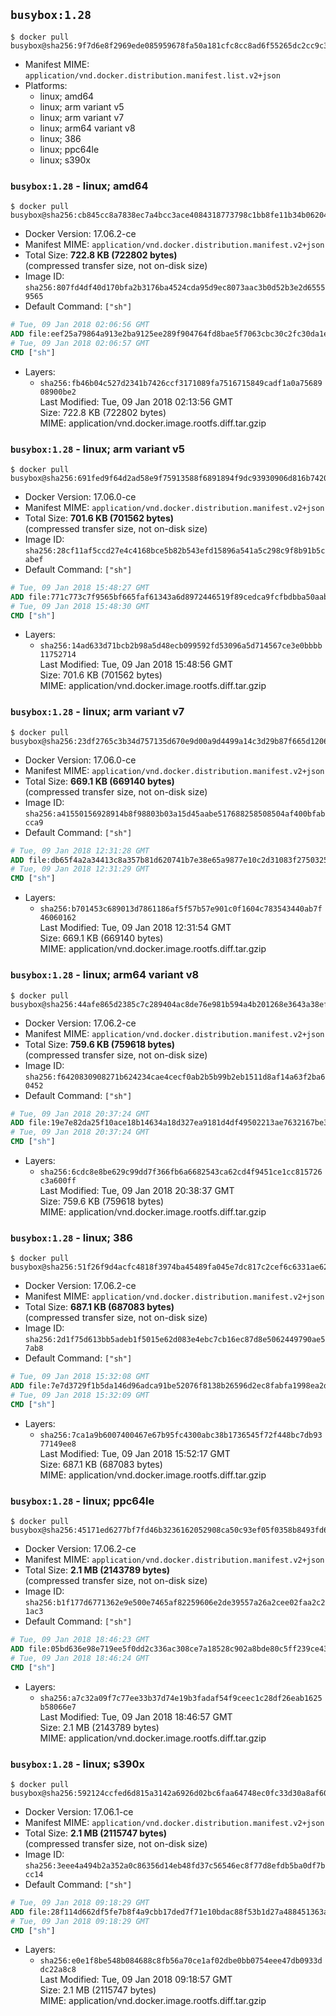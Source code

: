 ## `busybox:1.28`

```console
$ docker pull busybox@sha256:9f7d6e8f2969ede085959678fa50a181cfc8cc8ad6f55265dc2cc9c3f5e2dbdc
```

-	Manifest MIME: `application/vnd.docker.distribution.manifest.list.v2+json`
-	Platforms:
	-	linux; amd64
	-	linux; arm variant v5
	-	linux; arm variant v7
	-	linux; arm64 variant v8
	-	linux; 386
	-	linux; ppc64le
	-	linux; s390x

### `busybox:1.28` - linux; amd64

```console
$ docker pull busybox@sha256:cb845cc8a7838ec7a4bcc3ace4084318773798c1bb8fe11b34b06204d8be9a9b
```

-	Docker Version: 17.06.2-ce
-	Manifest MIME: `application/vnd.docker.distribution.manifest.v2+json`
-	Total Size: **722.8 KB (722802 bytes)**  
	(compressed transfer size, not on-disk size)
-	Image ID: `sha256:807fd4df40d170bfa2b3176ba4524cda95d9ec8073aac3b0d52b3e2d65559565`
-	Default Command: `["sh"]`

```dockerfile
# Tue, 09 Jan 2018 02:06:56 GMT
ADD file:eef25a79864a913e2ba9125ee289f904764fd8bae5f7063cbc30c2fc30da1e0c in / 
# Tue, 09 Jan 2018 02:06:57 GMT
CMD ["sh"]
```

-	Layers:
	-	`sha256:fb46b04c527d2341b7426ccf3171089fa7516715849cadf1a0a7568908900be2`  
		Last Modified: Tue, 09 Jan 2018 02:13:56 GMT  
		Size: 722.8 KB (722802 bytes)  
		MIME: application/vnd.docker.image.rootfs.diff.tar.gzip

### `busybox:1.28` - linux; arm variant v5

```console
$ docker pull busybox@sha256:691fed9f64d2ad58e9f75913588f6891894f9dc93930906d816b742047924815
```

-	Docker Version: 17.06.0-ce
-	Manifest MIME: `application/vnd.docker.distribution.manifest.v2+json`
-	Total Size: **701.6 KB (701562 bytes)**  
	(compressed transfer size, not on-disk size)
-	Image ID: `sha256:28cf11af5ccd27e4c4168bce5b82b543efd15896a541a5c298c9f8b91b5cabef`
-	Default Command: `["sh"]`

```dockerfile
# Tue, 09 Jan 2018 15:48:27 GMT
ADD file:771c773c7f9565bf665faf61343a6d8972446519f89cedca9fcfbdbba50aab69 in / 
# Tue, 09 Jan 2018 15:48:30 GMT
CMD ["sh"]
```

-	Layers:
	-	`sha256:14ad633d71bcb2b98a5d48ecb099592fd53096a5d714567ce3e0bbbb11752714`  
		Last Modified: Tue, 09 Jan 2018 15:48:56 GMT  
		Size: 701.6 KB (701562 bytes)  
		MIME: application/vnd.docker.image.rootfs.diff.tar.gzip

### `busybox:1.28` - linux; arm variant v7

```console
$ docker pull busybox@sha256:23df2765c3b34d757135d670e9d00a9d4499a14c3d29b87f665d12067aae325e
```

-	Docker Version: 17.06.0-ce
-	Manifest MIME: `application/vnd.docker.distribution.manifest.v2+json`
-	Total Size: **669.1 KB (669140 bytes)**  
	(compressed transfer size, not on-disk size)
-	Image ID: `sha256:a41550156928914b8f98803b03a15d45aabe517688258508504af400bfabcca9`
-	Default Command: `["sh"]`

```dockerfile
# Tue, 09 Jan 2018 12:31:28 GMT
ADD file:db65f4a2a34413c8a357b81d620741b7e38e65a9877e10c2d31083f27503252c in / 
# Tue, 09 Jan 2018 12:31:29 GMT
CMD ["sh"]
```

-	Layers:
	-	`sha256:b701453c689013d7861186af5f57b57e901c0f1604c783543440ab7f46060162`  
		Last Modified: Tue, 09 Jan 2018 12:31:54 GMT  
		Size: 669.1 KB (669140 bytes)  
		MIME: application/vnd.docker.image.rootfs.diff.tar.gzip

### `busybox:1.28` - linux; arm64 variant v8

```console
$ docker pull busybox@sha256:44afe865d2385c7c289404ac8de76e981b594a4b201268e3643a38efd486f857
```

-	Docker Version: 17.06.2-ce
-	Manifest MIME: `application/vnd.docker.distribution.manifest.v2+json`
-	Total Size: **759.6 KB (759618 bytes)**  
	(compressed transfer size, not on-disk size)
-	Image ID: `sha256:f6420830908271b624234cae4cecf0ab2b5b99b2eb1511d8af14a63f2ba60452`
-	Default Command: `["sh"]`

```dockerfile
# Tue, 09 Jan 2018 20:37:24 GMT
ADD file:19e7e82da25f10ace18b14634a18d327ea9181d4df49502213ae7632167be395 in / 
# Tue, 09 Jan 2018 20:37:24 GMT
CMD ["sh"]
```

-	Layers:
	-	`sha256:6cdc8e8be629c99dd7f366fb6a6682543ca62cd4f9451ce1cc815726c3a600ff`  
		Last Modified: Tue, 09 Jan 2018 20:38:37 GMT  
		Size: 759.6 KB (759618 bytes)  
		MIME: application/vnd.docker.image.rootfs.diff.tar.gzip

### `busybox:1.28` - linux; 386

```console
$ docker pull busybox@sha256:51f26f9d4acfc4818f3974ba45489fa045e7dc817c2cef6c6331ae6220a9112a
```

-	Docker Version: 17.06.2-ce
-	Manifest MIME: `application/vnd.docker.distribution.manifest.v2+json`
-	Total Size: **687.1 KB (687083 bytes)**  
	(compressed transfer size, not on-disk size)
-	Image ID: `sha256:2d1f75d613bb5adeb1f5015e62d083e4ebc7cb16ec87d8e5062449790ae57ab8`
-	Default Command: `["sh"]`

```dockerfile
# Tue, 09 Jan 2018 15:32:08 GMT
ADD file:7e7d3729f1b5da146d96adca91be52076f8138b26596d2ec8fabfa1998ea2d8e in / 
# Tue, 09 Jan 2018 15:32:09 GMT
CMD ["sh"]
```

-	Layers:
	-	`sha256:7ca1a9b6007400467e67b95fc4300abc38b1736545f72f448bc7db9377149ee8`  
		Last Modified: Tue, 09 Jan 2018 15:52:17 GMT  
		Size: 687.1 KB (687083 bytes)  
		MIME: application/vnd.docker.image.rootfs.diff.tar.gzip

### `busybox:1.28` - linux; ppc64le

```console
$ docker pull busybox@sha256:45171ed6277bf7fd46b3236162052908ca50c93ef05f0358b8493fd6e36d743e
```

-	Docker Version: 17.06.2-ce
-	Manifest MIME: `application/vnd.docker.distribution.manifest.v2+json`
-	Total Size: **2.1 MB (2143789 bytes)**  
	(compressed transfer size, not on-disk size)
-	Image ID: `sha256:b1f177d6771362e9e500e7465af82259606e2de39557a26a2cee02faa2c21ac3`
-	Default Command: `["sh"]`

```dockerfile
# Tue, 09 Jan 2018 18:46:23 GMT
ADD file:05bd636e98e719ee5f0dd2c336ac308ce7a18528c902a8bde80c5ff239ce43ce in / 
# Tue, 09 Jan 2018 18:46:24 GMT
CMD ["sh"]
```

-	Layers:
	-	`sha256:a7c32a09f7c77ee33b37d74e19b3fadaf54f9ceec1c28df26eab1625b58066e7`  
		Last Modified: Tue, 09 Jan 2018 18:46:57 GMT  
		Size: 2.1 MB (2143789 bytes)  
		MIME: application/vnd.docker.image.rootfs.diff.tar.gzip

### `busybox:1.28` - linux; s390x

```console
$ docker pull busybox@sha256:592124ccfed6d815a3142a6926d02bc6faa64748ec0fc33d30a8af60e15a0ab7
```

-	Docker Version: 17.06.1-ce
-	Manifest MIME: `application/vnd.docker.distribution.manifest.v2+json`
-	Total Size: **2.1 MB (2115747 bytes)**  
	(compressed transfer size, not on-disk size)
-	Image ID: `sha256:3eee4a494b2a352a0c86356d14eb48fd37c56546ec8f77d8efdb5ba0df7bcc14`
-	Default Command: `["sh"]`

```dockerfile
# Tue, 09 Jan 2018 09:18:29 GMT
ADD file:28f114d662df5fe7b8f4a9cbb17ded7f71e10bdac88f53b1d27a488451363a8c in / 
# Tue, 09 Jan 2018 09:18:29 GMT
CMD ["sh"]
```

-	Layers:
	-	`sha256:e0e1f8be548b084688c8fb56a70ce1af02dbe0bb0754eee47db0933ddc22a8c8`  
		Last Modified: Tue, 09 Jan 2018 09:18:57 GMT  
		Size: 2.1 MB (2115747 bytes)  
		MIME: application/vnd.docker.image.rootfs.diff.tar.gzip

